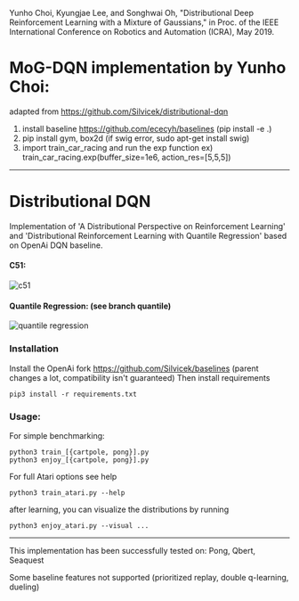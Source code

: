 Yunho Choi, Kyungjae Lee, and Songhwai Oh, "Distributional Deep Reinforcement Learning with a Mixture of Gaussians," in Proc. of the IEEE International Conference on Robotics and Automation (ICRA), May 2019. 

# MoG-DQN implementation by Yunho Choi:
adapted from https://github.com/Silvicek/distributional-dqn
1. install baseline https://github.com/ececyh/baselines (pip install -e .)
2. pip install gym, box2d       (if swig error, sudo apt-get install swig)
3. import train_car_racing  and run the exp function
    ex) train_car_racing.exp(buffer_size=1e6, action_res=[5,5,5])

---------------------------------------

# Distributional DQN
Implementation of 'A Distributional Perspective on Reinforcement Learning' and
'Distributional Reinforcement Learning with Quantile Regression'
based on OpenAi DQN baseline.

#### C51:
![c51](dist-dqn.gif)
#### Quantile Regression: (see branch quantile)
![quantile regression](quantile-dqn.gif)

### Installation
Install the OpenAi fork https://github.com/Silvicek/baselines (parent changes a lot, compatibility isn't guaranteed)
Then install requirements

    pip3 install -r requirements.txt

### Usage:
For simple benchmarking:

    python3 train_[{cartpole, pong}].py
    python3 enjoy_[{cartpole, pong}].py

For full Atari options see help

    python3 train_atari.py --help

after learning, you can visualize the distributions by running

    python3 enjoy_atari.py --visual ...

-----------------

This implementation has been successfully tested on: Pong, Qbert, Seaquest

Some baseline features not supported (prioritized replay, double q-learning, dueling)
